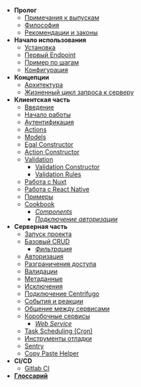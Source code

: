 * **Пролог**
  * [Примечания к выпускам](/prologue/realease_notes.md)
  * [Философия](/prologue/philosophy.md)
  * [Рекомендации и законы](/prologue/recommendations_and_laws.md)
* **Начало использования**
  * [Установка](/getting_started/install.md)
  * [Первый Endpoint](/getting_started/first_endpoint.md)
  * [Пример по шагам](/getting_started/step_by_step.md)
  * [Конфигурация](/getting_started/configuration.md)
* **Концепции**
  * [Архитектура](/concepts/architecture.md)
  * [Жизненный цикл запроса к серверу](/concepts/request_to_server_lifecycle.md)
* **Клиентская часть**
  * [Введение](/client/intro.md)
  * [Начало работы](/client/start.md)
  * [Аутентификация](/client/auth.md)
  * [Actions](/client/actions.md)
  * [Models](/client/model.md)
  * [Egal Constructor](/client/egal_constructor.md)
  * [Action Constructor](/client/action_constructor.md)
  * [Validation]()
    * [Validation Constructor](/client/validation.md)
    * [Validation Rules](/client/validation_rules.md)
  * [Работа с Nuxt](/client/nuxt.md)
  * [Работа с React Native](/client/react_native.md)
  * [Примеры](/client/examples.md)
  * [Cookbook]()
    * [*Components*](/client/cookbook/components.md)
    * [*Подключение авторизации*](/client/example_auth.md)
* **Серверная часть**
  * [Запуск проекта](/server/ways_to_start_and_stop_service.md)
  * [Базовый CRUD](/server/crud/index.md)
    * [*Фильтрация*](/server/crud/filters.md)
  * [Авторизация](/server/autorization.md)
  * [Разграничения доступа](/server/access_control.md)
  * [Валидации](/server/validation.md)
  * [Метаданные](/server/metadata.md)
  * [Исключения](/server/exception.md)
  * [Подключение Centrifugo](/server/centrifugo.md)
  * [События и реакции](/server/events.md)
  * [Общение между сервисами](server/services_communication.md)
  * [Коробочные сервисы]()
    * [*Web Service*](/server/services/web_service.md)
  * [Task Scheduling (Cron)](server/task_schedule.md)
  * [Инструменты отладки](/server/logging/debug.md)
  * [Sentry](/server/logging/sentry.md)
  * [Copy Paste Helper](/server/copy_paste_helper.md)
* **CI/CD**
  * [Gitlab CI](/cicd/gitlab_ci/index.md)
* [**Глоссарий**](/_glossary.md)

